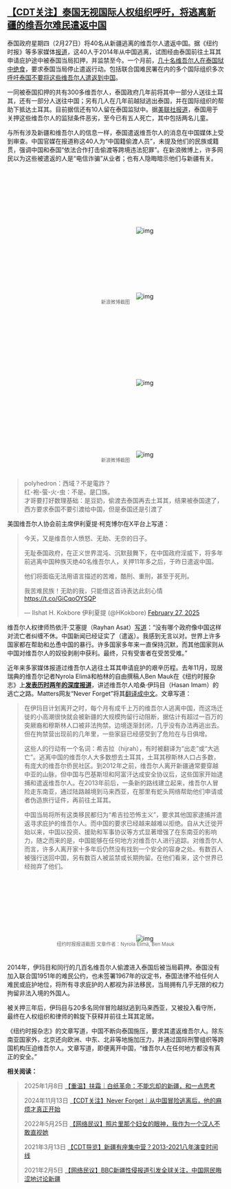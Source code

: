 <!--1740693640000-->
[【CDT关注】泰国无视国际人权组织呼吁，将逃离新疆的维吾尔难民遣返中国](https://chinadigitaltimes.net/chinese/716151.html)
------

<p>泰国政府星期四（2月27日）将40名从新疆逃离的维吾尔人遣返中国。据《纽约时报》等多家媒体<a href="https://www.nytimes.com/2025/02/27/world/asia/thailand-china-uyghurs.html" title="报道">报道</a>，这40人于2014年从中国逃离，试图经由泰国前往土耳其申请庇护途中被泰国当局扣押，并监禁至今。一个月前，<a href="https://www.nytimes.com/2025/01/19/world/asia/uyghurs-thailand-hunger-strike.html" title="几十名维吾尔人在泰国狱中绝食">几十名维吾尔人在泰国狱中绝食</a>，要求泰国当局停止遣返行动。包括联合国难民署在内的多个国际组织多次<a href="https://news.un.org/zh/story/2025/02/1136436" title="呼吁泰国不要将这些维吾尔人遣返到中国">呼吁泰国不要将这些维吾尔人遣返到中国</a>。</p><p>一同被泰国扣押的共有300多维吾尔人，泰国政府几年前将其中一部分人送往土耳其，还有一部分人送往中国；另有几人在几年前越狱逃出泰国，并在国际组织的帮助下抵达土耳其。目前据信还有10人留在泰国监狱中。据<a href="https://apnews.com/article/uyghur-china-deportation-thailand-xinjiang-human-rights-7a05b58e7f552a3651b90d76a0899e92" title="美联社报道">美联社报道</a>，泰国用于关押这些维吾尔人的监狱条件恶劣，至今已有五人死亡，其中包括两名儿童。</p><p>与所有涉及新疆和维吾尔人的信息一样，泰国遣返维吾尔人的消息在中国媒体上受到审查。中国官媒在报道称这40人为“中国籍偷渡人员”，未提及他们的民族或籍贯，强调中国和泰国“依法合作打击偷渡等跨境违法犯罪”。在新浪微博上，许多网民以为这些被遣返的人是“电信诈骗”从业者；也有人隐晦暗示他们与新疆有关。</p><p><img decoding="async" src="data:image/svg+xml,%3Csvg%20xmlns='http://www.w3.org/2000/svg'%20viewBox='0%200%200%200'%3E%3C/svg%3E" alt="img" data-lazy-src="https://chinadigitaltimes.net/chinese/files/2025/02/Screenshot-2025-02-27-at-1.04.54 PM.png"><noscript><img decoding="async" src="https://chinadigitaltimes.net/chinese/files/2025/02/Screenshot-2025-02-27-at-1.04.54 PM.png" alt="img"></noscript><br><img decoding="async" src="data:image/svg+xml,%3Csvg%20xmlns='http://www.w3.org/2000/svg'%20viewBox='0%200%200%200'%3E%3C/svg%3E" alt="img" data-lazy-src="https://chinadigitaltimes.net/chinese/files/2025/02/Screenshot-2025-02-27-at-1.05.09 PM.png"><noscript><img decoding="async" src="https://chinadigitaltimes.net/chinese/files/2025/02/Screenshot-2025-02-27-at-1.05.09 PM.png" alt="img"></noscript></p><span style="font-size: 0.8em;color: #666;display: block;text-align: center;margin-bottom:32px; margin-top: -20px;line-height:22px;">新浪微博截图</span><p><img decoding="async" src="data:image/svg+xml,%3Csvg%20xmlns='http://www.w3.org/2000/svg'%20viewBox='0%200%200%200'%3E%3C/svg%3E" alt="img" data-lazy-src="https://chinadigitaltimes.net/chinese/files/2025/02/Screenshot-2025-02-27-at-1.01.52 PM.png"><noscript><img decoding="async" src="https://chinadigitaltimes.net/chinese/files/2025/02/Screenshot-2025-02-27-at-1.01.52 PM.png" alt="img"></noscript></p><p><img decoding="async" src="data:image/svg+xml,%3Csvg%20xmlns='http://www.w3.org/2000/svg'%20viewBox='0%200%200%200'%3E%3C/svg%3E" alt="img" data-lazy-src="https://chinadigitaltimes.net/chinese/files/2025/02/Screenshot-2025-02-27-at-1.55.39 PM.png"><noscript><img decoding="async" src="https://chinadigitaltimes.net/chinese/files/2025/02/Screenshot-2025-02-27-at-1.55.39 PM.png" alt="img"></noscript></p><span style="font-size: 0.8em;color: #666;display: block;text-align: center;margin-bottom:32px; margin-top: -20px;line-height:22px;">新浪微博截图</span><blockquote><p>polyhedron：西域？不是電詐？<br>红-袍-萤-火-虫：不是。是囗族。<br>才哥要打好数理基础：是豆奶，偷渡去泰国再去土耳其，结果被泰国逮了，西方要求泰国不要引渡给中国，但是泰国还是引渡了</p></blockquote><p>美国维吾尔人协会前主席伊利夏提·柯克博尔在X平台上写道：</p><p><span></span></p><blockquote class="twitter-tweet"><p lang="zh" dir="ltr">今天，又是维吾尔人愤怒、无助、无奈的日子。</p><p>无耻泰国政府，在正义世界混沌、沉默鼓舞下，在中国政府淫威下，将多年前逃离中国种族灭绝40名维吾尔人，关押11年多之后，于昨日遣返中国。</p><p>他们将面临无法用语言描述的苦难，酷刑、重刑，甚至于死刑。</p><p>我苦难民族！无助的我，只能借这首诗表达此刻心情 <a href="https://t.co/GiCqoOYSQP"></a><a href="https://t.co/GiCqoOYSQP">https://t.co/GiCqoOYSQP</a></p><p>— Ilshat H. Kokbore 伊利夏提 (@HKokbore) <a href="https://twitter.com/HKokbore/status/1895088932611858895?ref_src=twsrc%5Etfw">February 27, 2025</a></p></blockquote><p> <script async="" src="https://platform.twitter.com/widgets.js" charset="utf-8"></script></p><p>维吾尔人权律师热依汗·艾塞提（Rayhan Asat）<a href="https://x.com/RayhanAsat/status/1895012801875206556" title="写道">写道</a>：“没有哪个政府像中国这样对流亡者纠缠不休。中国新闻已经证实了（遣返）。我感到无言以对。世界上许多国家都在帮助和怂恿中国的暴行。许多国家多年来一直保持沉默，而其他国家则从中国对维吾尔人的奴役剥削中获利。最终，只有受害者在受苦受难。”</p><p>近年来多家媒体报道过维吾尔人逃往土耳其申请庇护的艰辛历程。去年11月，现居瑞典的维吾尔记者Nyrola Elimä和柏林的自由撰稿人Ben Mauk在《纽约时报杂志》上<strong><a href="https://chinadigitaltimes.net/chinese/713054.html" title="发表历时两年的深度报道">发表历时两年的深度报道</a></strong>，讲述维吾尔人哈桑·伊玛目（Hasan Imam）的逃亡之路。Matters网友“Never Forget”将其<a href="https://matters.town/a/4m09cdin57a5" title="翻译成中文">翻译成中文</a>。文章写道：</p><blockquote><p>在伊玛目计划离开之时，每个月有成千上万的维吾尔人逃离中国，而这场迁徙的小高潮很快就会被新疆的大规模拘留行动阻断，据估计有超过一百万的突厥裔和穆斯林人口被非法拘禁。边境逐渐封闭，几乎没有办法再逃出去。但在拘禁营出现前的几年里，一些家庭已经感受到了危险在与日俱增。</p><p>这些人的行动有一个名词：希吉拉（hijrah），有时被翻译为“出走”或“大逃亡”。逃离中国的维吾尔人大多数想去土耳其，土耳其穆斯林人口占多数，有庞大的维吾尔侨民社区。到2012年之前，维吾尔人离开新疆通常要穿越中亚的山脉，但中国与巴基斯坦和阿富汗达成安全协议后，这些国家开始逮捕和遣返维吾尔人。在2013年前后，一条新的路线建立起来，维吾尔人冒险走东南亚，通过陆路越境到马来西亚，在那里有蛇头网络帮助他们申请或者伪造旅行证件，再前往土耳其。</p><p>中国当局将所有这类移民都归为“希吉拉恐怖主义”，要求其他国家逮捕并遣返寻求庇护的维吾尔人。而中国的要求已经越来越难以拒绝。自从大迁徙开始以来，中国以投资、援助和军事协议等方式显著增强了在东南亚的影响力，随之而来的是，中国能够在任何地方对维吾尔人进行追踪。对维吾尔人而言，许多人离开家十多年后仍然没有找到一个安全的容身之处。有数百人被强行送回中国，另有数百人被监禁或长期拘留。在他们看来，这个世界已经抛弃了他们。</p></blockquote><p><img decoding="async" src="data:image/svg+xml,%3Csvg%20xmlns='http://www.w3.org/2000/svg'%20viewBox='0%200%200%200'%3E%3C/svg%3E" alt="img" data-lazy-src="https://chinadigitaltimes.net/chinese/files/2024/11/Screenshot-2024-11-13-at-9.27.03%E2%80%AFPM.png"><noscript><img decoding="async" src="https://chinadigitaltimes.net/chinese/files/2024/11/Screenshot-2024-11-13-at-9.27.03%E2%80%AFPM.png" alt="img"></noscript></p><span style="font-size: 0.8em;color: #666;display: block;text-align: center;margin-bottom:32px; margin-top: -20px;line-height:22px;">纽约时报报道截图 文章作者：Nyrola Elimä, Ben Mauk</span><p>2014年，伊玛目和同行的几百名维吾尔人偷渡进入泰国后被当局羁押。泰国没有加入联合国1951年的难民公约，也未签署1967年的议定书，泰国法律不给任何人难民或庇护地位，将所有寻求庇护的人都视为非法移民，当局拥有几乎无限的权力拘留非法入境的外国人。</p><p>被关押三年后，伊玛目与20多名同伴冒险越狱逃到马来西亚，又被投入看守所，最终在人权组织和律师的斡旋下获释并前往土耳其定居。</p><p>《纽约时报杂志》的文章写道，中国不断向泰国施压，要求其遣返维吾尔人。除东南亚国家外，北京还向欧洲、中东、北非等地施加压力，并通过国际刑警组织等跨国机构压迫维吾尔人。文章写道，即便离开中国，“维吾尔人在任何地方都没有真正的安全。”</p><p><strong>相关阅读：</strong></p><blockquote><p>2025年1月8日 <a href="https://chinadigitaltimes.net/chinese/695004.html" title="【重温】扶霜｜白纸革命：不能忘却的新疆，和一点思考">【重温】扶霜｜白纸革命：不能忘却的新疆，和一点思考</a></p><p>2024年11月13日 <a href="https://chinadigitaltimes.net/chinese/713054.html" title="【CDT关注】Never Forget｜从中国冒险逃离后，他的麻烦才真正开始">【CDT关注】Never Forget｜从中国冒险逃离后，他的麻烦才真正开始</a></p><p>2022年5月25日 <a href="https://chinadigitaltimes.net/chinese/681963.html" title="【网络民议】照片里那个妇女的眼神，我作为一个汉人不敢直视她">【网络民议】照片里那个妇女的眼神，我作为一个汉人不敢直视她</a></p><p>2021年3月13日 <a href="https://chinadigitaltimes.net/chinese/663456.html" title="【CDT导览】新疆有座集中营？2013-2021八年演变时间线">【CDT导览】新疆有座集中营？2013-2021八年演变时间线</a></p><p>2021年2月5日 <a href="https://chinadigitaltimes.net/chinese/662379.html" title="【网络民议】BBC新疆性侵报道引发全球关注，中国网民晦涩地讨论新疆">【网络民议】BBC新疆性侵报道引发全球关注，中国网民晦涩地讨论新疆</a></p></blockquote><div class="addtoany_share_save_container addtoany_content addtoany_content_bottom"><div class="a2a_kit a2a_kit_size_32 addtoany_list" data-a2a-url="https://chinadigitaltimes.net/chinese/716151.html" data-a2a-title="【CDT关注】泰国无视国际人权组织呼吁，将逃离新疆的维吾尔难民遣返中国"><a class="a2a_button_facebook" href="https://www.addtoany.com/add_to/facebook?linkurl=https%3A%2F%2Fchinadigitaltimes.net%2Fchinese%2F716151.html&amp;linkname=%E3%80%90CDT%E5%85%B3%E6%B3%A8%E3%80%91%E6%B3%B0%E5%9B%BD%E6%97%A0%E8%A7%86%E5%9B%BD%E9%99%85%E4%BA%BA%E6%9D%83%E7%BB%84%E7%BB%87%E5%91%BC%E5%90%81%EF%BC%8C%E5%B0%86%E9%80%83%E7%A6%BB%E6%96%B0%E7%96%86%E7%9A%84%E7%BB%B4%E5%90%BE%E5%B0%94%E9%9A%BE%E6%B0%91%E9%81%A3%E8%BF%94%E4%B8%AD%E5%9B%BD" title="Facebook" rel="nofollow noopener" target="_blank"></a><a class="a2a_button_twitter" href="https://www.addtoany.com/add_to/twitter?linkurl=https%3A%2F%2Fchinadigitaltimes.net%2Fchinese%2F716151.html&amp;linkname=%E3%80%90CDT%E5%85%B3%E6%B3%A8%E3%80%91%E6%B3%B0%E5%9B%BD%E6%97%A0%E8%A7%86%E5%9B%BD%E9%99%85%E4%BA%BA%E6%9D%83%E7%BB%84%E7%BB%87%E5%91%BC%E5%90%81%EF%BC%8C%E5%B0%86%E9%80%83%E7%A6%BB%E6%96%B0%E7%96%86%E7%9A%84%E7%BB%B4%E5%90%BE%E5%B0%94%E9%9A%BE%E6%B0%91%E9%81%A3%E8%BF%94%E4%B8%AD%E5%9B%BD" title="Twitter" rel="nofollow noopener" target="_blank"></a><a class="a2a_button_telegram" href="https://www.addtoany.com/add_to/telegram?linkurl=https%3A%2F%2Fchinadigitaltimes.net%2Fchinese%2F716151.html&amp;linkname=%E3%80%90CDT%E5%85%B3%E6%B3%A8%E3%80%91%E6%B3%B0%E5%9B%BD%E6%97%A0%E8%A7%86%E5%9B%BD%E9%99%85%E4%BA%BA%E6%9D%83%E7%BB%84%E7%BB%87%E5%91%BC%E5%90%81%EF%BC%8C%E5%B0%86%E9%80%83%E7%A6%BB%E6%96%B0%E7%96%86%E7%9A%84%E7%BB%B4%E5%90%BE%E5%B0%94%E9%9A%BE%E6%B0%91%E9%81%A3%E8%BF%94%E4%B8%AD%E5%9B%BD" title="Telegram" rel="nofollow noopener" target="_blank"></a><a class="a2a_button_reddit" href="https://www.addtoany.com/add_to/reddit?linkurl=https%3A%2F%2Fchinadigitaltimes.net%2Fchinese%2F716151.html&amp;linkname=%E3%80%90CDT%E5%85%B3%E6%B3%A8%E3%80%91%E6%B3%B0%E5%9B%BD%E6%97%A0%E8%A7%86%E5%9B%BD%E9%99%85%E4%BA%BA%E6%9D%83%E7%BB%84%E7%BB%87%E5%91%BC%E5%90%81%EF%BC%8C%E5%B0%86%E9%80%83%E7%A6%BB%E6%96%B0%E7%96%86%E7%9A%84%E7%BB%B4%E5%90%BE%E5%B0%94%E9%9A%BE%E6%B0%91%E9%81%A3%E8%BF%94%E4%B8%AD%E5%9B%BD" title="Reddit" rel="nofollow noopener" target="_blank"></a><a class="a2a_button_whatsapp" href="https://www.addtoany.com/add_to/whatsapp?linkurl=https%3A%2F%2Fchinadigitaltimes.net%2Fchinese%2F716151.html&amp;linkname=%E3%80%90CDT%E5%85%B3%E6%B3%A8%E3%80%91%E6%B3%B0%E5%9B%BD%E6%97%A0%E8%A7%86%E5%9B%BD%E9%99%85%E4%BA%BA%E6%9D%83%E7%BB%84%E7%BB%87%E5%91%BC%E5%90%81%EF%BC%8C%E5%B0%86%E9%80%83%E7%A6%BB%E6%96%B0%E7%96%86%E7%9A%84%E7%BB%B4%E5%90%BE%E5%B0%94%E9%9A%BE%E6%B0%91%E9%81%A3%E8%BF%94%E4%B8%AD%E5%9B%BD" title="WhatsApp" rel="nofollow noopener" target="_blank"></a><a class="a2a_button_email" href="https://www.addtoany.com/add_to/email?linkurl=https%3A%2F%2Fchinadigitaltimes.net%2Fchinese%2F716151.html&amp;linkname=%E3%80%90CDT%E5%85%B3%E6%B3%A8%E3%80%91%E6%B3%B0%E5%9B%BD%E6%97%A0%E8%A7%86%E5%9B%BD%E9%99%85%E4%BA%BA%E6%9D%83%E7%BB%84%E7%BB%87%E5%91%BC%E5%90%81%EF%BC%8C%E5%B0%86%E9%80%83%E7%A6%BB%E6%96%B0%E7%96%86%E7%9A%84%E7%BB%B4%E5%90%BE%E5%B0%94%E9%9A%BE%E6%B0%91%E9%81%A3%E8%BF%94%E4%B8%AD%E5%9B%BD" title="Email" rel="nofollow noopener" target="_blank"></a><a class="a2a_button_copy_link" href="https://www.addtoany.com/add_to/copy_link?linkurl=https%3A%2F%2Fchinadigitaltimes.net%2Fchinese%2F716151.html&amp;linkname=%E3%80%90CDT%E5%85%B3%E6%B3%A8%E3%80%91%E6%B3%B0%E5%9B%BD%E6%97%A0%E8%A7%86%E5%9B%BD%E9%99%85%E4%BA%BA%E6%9D%83%E7%BB%84%E7%BB%87%E5%91%BC%E5%90%81%EF%BC%8C%E5%B0%86%E9%80%83%E7%A6%BB%E6%96%B0%E7%96%86%E7%9A%84%E7%BB%B4%E5%90%BE%E5%B0%94%E9%9A%BE%E6%B0%91%E9%81%A3%E8%BF%94%E4%B8%AD%E5%9B%BD" title="Copy Link" rel="nofollow noopener" target="_blank"></a><a class="a2a_dd addtoany_share_save addtoany_share" href="https://www.addtoany.com/share"></a></div></div>
